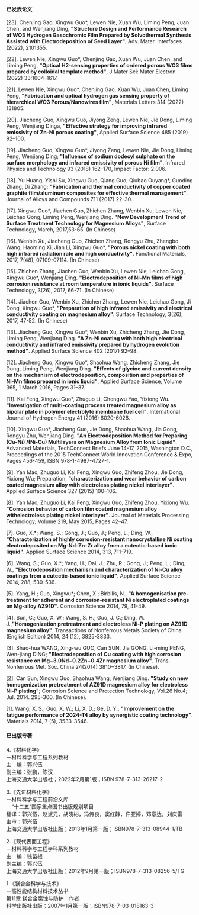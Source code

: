#### 已发表论文
[23]. Chenjing Gao, Xingwu Guo*, Lewen Nie, Xuan Wu, Liming Peng, Juan Chen, and Wenjiang Ding, **"Structure Design and Performance Research of WO3 Hydrogen Gasochromic Film Prepared by Solvothermal Synthesis Assisted with Electrodeposition of Seed Layer"**, Adv. Mater. Interfaces (2022), 2101355.

[22]. Lewen Nie, Xingwu Guo*, Chenjing Gao, Xuan Wu, Juan Chen, and Liming Peng, **"Optical H2-sensing properties of ordered porous WO3 films prepared by colloidal template method"**, J Mater Sci: Mater Electron (2022) 33:1604–1617.

[21]. Lewen Nie, Xingwu Guo*, Chenjing Gao, Xuan Wu, Juan Chen, Liming Peng, **"Fabrication and optical hydrogen gas sensing property of hierarchical WO3 Porous/Nanowires film"**, Materials Letters 314 (2022) 131805.

[20]. Jiacheng Guo, Xingwu Guo, Jiyong Zeng, Lewen Nie, Jie Dong, Liming Peng, Wenjiang Dinga, **"Effective strategy for improving infrared emissivity of Zn-Ni porous coating"**, Applied Surface Science 485 (2019) 92–100.

[19]. Jiacheng Guo, Xingwu Guo*, Jiyong Zeng, Lewen Nie, Jie Dong, Liming Peng, Wenjiang Ding; **"Influence of sodium dodecyl sulphate on the surface morphology and infrared emissivity of porous Ni film"**. Infrared Physics and Technology 93 (2018) 162–170, Impact Factor: 2.006.

[18]. Yu Huang, Yishi Su, Xingwu Guo, Qiang Guo, Qiubao Ouyang*, Guoding Zhang, Di Zhang; **"Fabrication and thermal conductivity of copper coated graphite film/aluminum composites for effective thermal management"**. Journal of Alloys and Compounds 711 (2017) 22-30.

[17]. Xingwu Guo*, Jiaehen Guo, Zhichen Zhang, Wenbin Xu, Lewen Nie, Leichao Gong, Liming Peng, Wenjiang Ding. **"New Development Trend of Surface Treatment Technology for Magnesium Alloys"**, Surface Technology, March, 2017,53-65. (In Chinese)

[16]. Wenbin Xu, Jiacheng Guo, Zhichen Zhang, Rongyu Zhu, Zhengbo Wang, Haoming Xi, Jian Li, Xingwu Guo*, **"Porous nickel coating with both high infrared radiation rate and high conductivity"**. Functional Materials, 2017, 7(48), 07109-07114. (In Chinese)

[15]. Zhichen Zhang, Jiachen Guo, Wenbin Xu, Lewen Nie, Leichao Gong, Xingwu Guo*, Wenjiang Ding. **"Electrodeposition of Ni-Mn films of high corrosion resistance at room temperature in ionic liquids"**. Surface Technology, 3(26), 2017, 66-71. (In Chinese)

[14]. Jiachen Guo, Wenbin Xu, Zhichen Zhang, Lewen Nie, Leichao Gong, Ji Dong, Xingwu Guo*, **"Preparation of high infrared emissivity and electrical conductivity coating on magnesium alloy"**. Surface Technology, 3(26), 2017, 47-52. (In Chinese)

[13]. Jiacheng Guo, Xingwu Guo*, Wenbin Xu, Zhicheng Zhang, Jie Dong, Liming Peng, Wenjiang Ding. **"A Zn-Ni coating with both high electrical conductivity and infrared emissivity prepared by hydrogen evolution method"**. Applied Surface Science 402 (2017) 92–98.

[12]. Jiacheng Guo, Xingwu Guo*, Shaohua Wang, Zhicheng Zhang, Jie Dong, Liming Peng, Wenjiang Ding. **"Effects of glycine and current density on the mechanism of electrodeposition, composition and properties of Ni-Mn films prepared in ionic liquid"**, Applied Surface Science, Volume 365, 1 March 2016, Pages 31–37. 

[11]. Kai Feng, Xingwu Guo*, Zhuguo Li, Chengwu Yao, Yixiong Wu. **"Investigation of multi-coating process treated magnesium alloy as bipolar plate in polymer electrolyte membrane fuel cell"**. International Journal of Hydrogen Energy 41 (2016) 6020-6028.

[10]. Xingwu Guo*, Jiacheng Guo, Jie Dong, Shaohua Wang, Jia Gong, Rongyu Zhu, Wenjiang Ding. **"An Electrodeposition Method for Preparing (Cu-Ni) /(Ni-Cu) Multilayers on Magnesium Alloy from Ionic Liquid"**. Advanced Materials, TechConnect Briefs June 14-17, 2015, Washington D.C., Proceedings of the 2015 TechConnect World Innovation Conference & Expo, Pages 456-459, ISBN 978-1-4987-4727-1. 

[9]. Yan Mao, Zhuguo Li, Kai Feng, Xingwu Guo, Zhifeng Zhou, Jie Dong, Yixiong Wu; Preparation, **"characterization and wear behavior of carbon coated magnesium alloy with electroless plating nickel interlayer"**. Applied Surface Science 327 (2015) 100–106.

[8]. Yan Mao, Zhuguo Li, Kai Feng, Xingwu Guo, Zhifeng Zhou, Yixiong Wu. **"Corrosion behavior of carbon film coated magnesium alloy withelectroless plating nickel interlayer"**. Journal of Materials Processing Technology; Volume 219, May 2015, Pages 42–47.

[7]. Guo, X.*; Wang, S.; Gong, J.; Guo, J.; Peng, L.; Ding, W., **"Characterization of highly corrosion-resistant nanocrystalline Ni coating electrodeposited on Mg-Nd-Zn-Zr alloy from a eutectic-based ionic liquid"**. Applied Surface Science 2014, 313, 711-719.

[6]. Wang, S.; Guo, X.*; Yang, H.; Dai, J.; Zhu, R.; Gong, J.; Peng, L.; Ding, W., **"Electrodeposition mechanism and characterization of Ni-Cu alloy coatings from a eutectic-based ionic liquid"**. Applied Surface Science 2014, 288, 530-536.

[5]. Yang, H.; Guo, Xingwu*; Chen, X.; Birbilis, N., **"A homogenisation pre-treatment for adherent and corrosion-resistant Ni electroplated coatings on Mg-alloy AZ91D"**. Corrosion Science 2014, 79, 41-49.

[4]. Sun, C.; Guo, X. W.; Wang, S. H.; Guo, J. C.; Ding, W. J.,**"Homogenization pretreatment and electroless Ni-P plating on AZ91D magnesium alloy"**. Transactions of Nonferrous Metals Society of China (English Edition) 2014, 24 (12), 3825-3833.

[3]. Shao-hua WANG, Xing-wu GUO, Can SUN, Jia GONG, Li-ming PENG, Wen-jiang DING; **"Electrodeposition of Cu coating with high corrosion resistance on Mg−3.0Nd−0.2Zn−0.4Zr magnesium alloy"**. Trans. Nonferrous Met. Soc. China 24(2014) 3810−3817. (In Chinese).

[2]. Can Sun, Xingwu Guo, Shaohua Wang, Wenjiang Ding. **"Study on new homogenization pretreatment of AZ91D magnesium alloy for electroless Ni-P plating"**; Corrosion Science and Protection Technology, Vol.26 No.4; Jul. 2014. 295-300. (In Chinese).

[1]. Wang, X. S.; Guo, X. W.; Li, X. D.; Ge, D. Y., **"Improvement on the fatigue performance of 2024-T4 alloy by synergistic coating technology"**. Materials 2014, 7 (5), 3533-3546.


#### 已出版专著
4.《材料化学》  
－材料科学与工程系列教材   
主　编：郭兴伍   
副主编：张鹏，陈汉  
上海交通大学出版社；2022年2月第1版；ISBN 978-7-313-26217-2

3.《先进材料化学》   
－材料科学与工程前沿文库  
－“十二五”国家重点图书出版规划项目  
翻译：郭兴伍，赵斌元，胡晓彬，冯传良，窦红静，仵亚婷，邓意达，刘庆雷  
主审：郭兴伍  
上海交通大学出版社出版；2013年1月第一版；ISBN978-7-313-08944-1/TB

2.《现代表面工程》  
－材料科学与工程学科系列教材  
主　编：钱苗根  
副主编：郭兴伍  
上海交通大学出版社出版；2012年9月第一版；ISBN978-7-313-08256-5/TG

1.《镁合金科学与技术》    
－高性能结构材料技术丛书   
第11章 镁合金腐蚀与防护　作者  
科学出版社出版；2007年1月第一版；ISBN978-7-03-018163-3  
